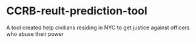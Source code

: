 # CCRB-reult-prediction-tool
A tool created help civilians residing in NYC to get justice against officers who abuse their power
